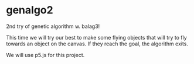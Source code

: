 # genalgo2
2nd try of genetic algorithm w. balag3!

This time we will try our best to make some flying objects that will try to
fly towards an object on the canvas. If they reach the goal, the algorithm exits.

We will use p5.js for this project. 
